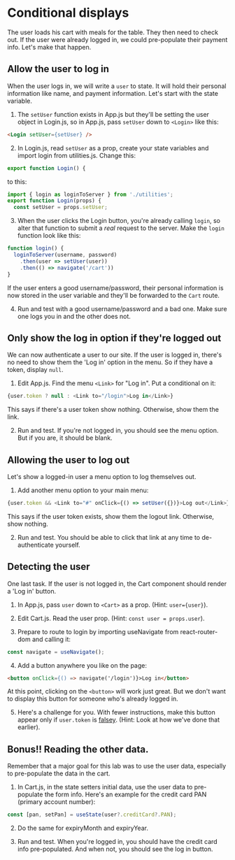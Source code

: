 # Conditional displays
<!-- Time: 20 minutes -->

The user loads his cart with meals for the table. They then need to check out. If the user were already logged in, we could pre-populate their payment info. Let's make that happen.

## Allow the user to log in
When the user logs in, we will write a `user` to state. It will hold their personal information like name, and payment information. Let's start with the state variable.

1. The `setUser` function exists in App.js but they'll be setting the user object in Login.js, so in App.js, pass `setUser` down to `<Login>` like this:
```HTML
<Login setUser={setUser} />
```

2. In Login.js, read `setUser` as a prop, create your state variables and import login from utilities.js. Change this:
```JavaScript
export function Login() {
```
to this:
```JavaScript
import { login as loginToServer } from './utilities';
export function Login(props) {
  const setUser = props.setUser;
```

3. When the user clicks the Login button, you're already calling `login`, so alter that function to submit a *real* request to the server. Make the `login` function look like this:
```JavaScript
function login() {
  loginToServer(username, password)
    .then(user => setUser(user))
    .then(() => navigate('/cart'))
}
```

If the user enters a good username/password, their personal information is now stored in the user variable and they'll be forwarded to the `Cart` route.

4. Run and test with a good username/password and a bad one. Make sure one logs you in and the other does not.

## Only show the log in option if they're logged out
We can now authenticate a user to our site. If the user is logged in, there's no need to show them the 'Log in' option in the menu. So if they have a token, display `null`.

1. Edit App.js. Find the menu `<Link>` for "Log in". Put a conditional on it:
```JavaScript
{user.token ? null : <Link to="/login">Log in</Link>}
```
This says if there's a user token show nothing. Otherwise, show them the link.

2. Run and test. If you're not logged in, you should see the menu option. But if you are, it should be blank.

## Allowing the user to log out
Let's show a logged-in user a menu option to log themselves out.

1. Add another menu option to your main menu:
```JavaScript
{user.token && <Link to="#" onClick={() => setUser({})}>Log out</Link>}
```

This says if the user token exists, show them the logout link. Otherwise, show nothing.

2. Run and test. You should be able to click that link at any time to de-authenticate yourself.

## Detecting the user
One last task. If the user is not logged in, the Cart component should render a 'Log in' button.

1. In App.js, pass `user` down to `<Cart>` as a prop. (Hint: `user={user}`).

2. Edit Cart.js. Read the user prop. (Hint: `const user = props.user`).

3. Prepare to route to login by importing useNavigate from react-router-dom and calling it:
```JavaScript
const navigate = useNavigate();
```

4. Add a button anywhere you like on the page:
```HTML
<button onClick={() => navigate('/login')}>Log in</button>
```

At this point, clicking on the `<button>` will work just great. But we don't want to display this button for someone who's already logged in.

5. Here's a challenge for you. With fewer instructions, make this button appear only if `user.token` is [falsey](https://developer.mozilla.org/en-US/docs/Glossary/Falsy). (Hint: Look at how we've done that earlier).


## Bonus!! Reading the other data.
Remember that a major goal for this lab was to use the user data, especially to pre-populate the data in the cart.

1. In Cart.js, in the state setters initial data, use the user data to pre-populate the form info. Here's an example for the credit card PAN (primary account number):
```JavaScript
const [pan, setPan] = useState(user?.creditCard?.PAN);
```

2.  Do the same for expiryMonth and expiryYear.

3.  Run and test. When you're logged in, you should have the credit card info pre-populated. And when not, you should see the log in button.